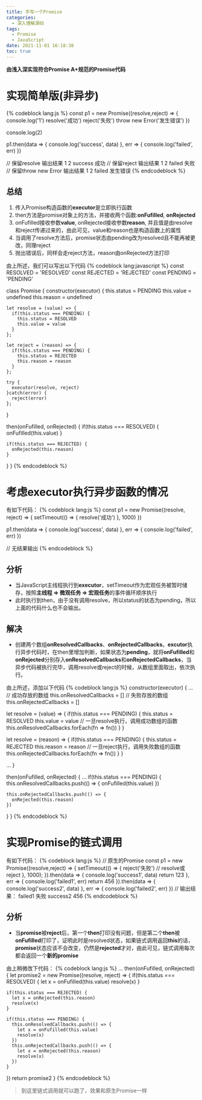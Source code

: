 ```yaml
---
title: 手写一个Promise
categories:
  - 深入理解源码
tags:
  - Promise
  - JavaScript
date: 2021-11-01 16:18:38
toc: true
---
```

**由浅入深实现符合Promise A+规范的Promise代码**

<!-- more -->

# 实现简单版(非异步)
{% codeblock lang:js %}
const p1 = new Promise((resolve,reject) => {
  console.log('1')
  resolve('成功')
  reject('失败')
  throw new Error('发生错误')
})

console.log(2)

p1.then(data => {
  console.log('success', data)
}, err => {
  console.log('failed', err)
})

// 保留resolve 输出结果 1 2 success 成功
// 保留reject 输出结果 1 2 failed 失败
// 保留throw new Error 输出结果 1 2 failed 发生错误
{% endcodeblock %}

## 总结
1. 传入Promise构造函数的**executor**是立即执行函数
2. then方法是promise对象上的方法，并接收两个函数:**onFufilled**, **onRejected**
3. onFufilled接收参数**value**, onRejected接收参数**reason**, 并且值是由resolve和reject传递过来的，由此可见，value和reason也是构造函数上的属性
4. 当调用了resolve方法后，promise状态由pending改为resolved且不能再被更改，同理reject
5. 抛出错误后，同样会走reject方法，reason由onRejected方法打印

由上所述，我们可以写出以下代码
{% codeblock lang:javascript %}
const RESOLVED = 'RESOLVED'
const REJECTED = 'REJECTED'
const PENDING = 'PENDING'

class Promise {
  constructor(executor) {
    this.status = PENDING
    this.value = undefined
    this.reason = undefined

    let resolve = (value) => {
      if(this.status === PENDING) {
        this.status = RESOLVED
        this.value = value
      }
    };

    let reject = (reason) => {
      if(this.status === PENDING) {
        this.status = REJECTED
        this.reason = reason
      }
    };

    try {
      executor(resolve, reject)
    }catch(error) {
      reject(error)
    };
  }

  then(onFufilled, onRejected) {
    if(this.status === RESOLVED) {
      onFufilled(this.value)
    }

    if(this.status === REJECTED) {
      onRejected(this.reason)
    }
  }
}
{% endcodeblock %}

# 考虑executor执行异步函数的情况
有如下代码：
{% codeblock lang:js %}
const p1 = new Promise((resolve, reject) => {
  setTimeout(() => {
    resolve('成功')
  }, 1000)
})

p1.then(data => {
  console.log('success', data)
}, err => {
  console.log('failed', err)
})

// 无结果输出
{% endcodeblock %}
## 分析
- 当JavaScript主线程执行到**executor**，setTimeout作为宏观任务被暂时储存，按照**主线程 => 微观任务 => 宏观任务**的事件循环顺序执行
- 此时执行到then，由于没有调用resolve，所以status的状态为pending，所以上面的代码什么也不会输出。

## 解决
- 创建两个数组**onResolvedCallbacks**、**onRejectedCallbacks**。**excutor**执行异步代码时，在then里增加判断，如果状态为**pending**，就将**onFufilled**和**onRejected**分别存入**onResolvedCallbacks**和**onRejectedCallbacks**，当异步代码被执行完毕，调用resolve或reject的时候，从数组里面取出，依次执行。

由上所述，添加以下代码
{% codeblock lang:js %}
constructor(executor) {
  ...
  // 成功存放的数组
  this.onResolvedCallbacks = []
  // 失败存放的数组
  this.onRejectedCallbacks = []
  
  let resolve = (value) => {
    if(this.status === PENDING) {
      this.status = RESOLVED
      this.value = value
      // 一旦resolve执行，调用成功数组的函数
      this.onResolvedCallbacks.forEach(fn => fn())
    }
  }

  let resolve = (reason) => {
    if(this.status === PENDING) {
      this.status = REJECTED
      this.reason = reason
      // 一旦reject执行，调用失败数组的函数
      this.onRejectedCallbacks.forEach(fn => fn())
    }
  }

  ...
}

then(onFufilled, onRejected) {
  ...
  if(this.status === PENDING) {
    this.onResolvedCallbacks.push(() => {
      onFufilled(this.value)
    })

    this.onRejectedCallbacks.push(() => {
      onRejected(this.reason)
    })
  }
}
{% endcodeblock %}

# 实现Promise的链式调用

有如下代码：
{% codeblock lang:js %}
// 原生的Promise
const p1 = new Promise((resolve,reject) => {
  setTimeout(() => {
    <!-- resolve('成功') -->
    reject('失败')
    // resolve或reject
  }, 1000);
}).then(data => {
  console.log('success1', data)
  return 123
}, err => {
  console.log('failed1', err)
  return 456
}).then(data => {
  console.log('success2', data)
}, err => {
  console.log('failed2', err)
})
// 输出结果： failed1 失败 success2 456
{% endcodeblock %}

## 分析

- 当**promise**被**reject**后，第一个**then**打印没有问题，但是第二个**then**被**onFufilled**打印了，证明此时是resolved状态，如果链式调用返回**this**的话，**promise**状态应该不会改变，仍然是**rejected**才对，由此可见，链式调用每次都会返回一个**新的promise**

由上稍微改下代码：
{% codeblock lang:js %}
...
then(onFufilled, onRejected) {
  let promise2 = new Promise((resolve, reject) => {
    if(this.status === RESOLVED) {
      let x = onFufilled(this.value)
      resolve(x)
    }

    if(this.status === REJECTED) {
      let x = onRejected(this.reason)
      resolve(x)
    }

    if(this.status === PENDING) { 
      this.onResolvedCallbacks.push(() => { 
        let x = onFufilled(this.value) 
        resolve(x) 
      }) 
      this.onRejectedCallbacks.push(() => { 
        let x = onRejected(this.reason) 
        resolve(x) 
      }) 
    }
  })
  return promise2
}
{% endcodeblock %}

>到这里链式调用就可以跑了，效果和原生Promise一样